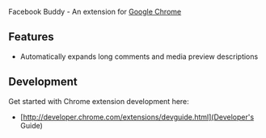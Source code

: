 Facebook Buddy - An extension for [Google Chrome](http://www.google.com/chrome/)

Features
--------

* Automatically expands long comments and media preview descriptions

Development
-----------

Get started with Chrome extension development here:

* [http://developer.chrome.com/extensions/devguide.html](Developer's Guide)